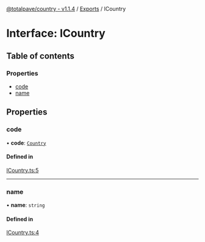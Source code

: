 [@totalpave/country - v1.1.4](../README.md) / [Exports](../modules.md) / ICountry

# Interface: ICountry

## Table of contents

### Properties

- [code](ICountry.md#code)
- [name](ICountry.md#name)

## Properties

### code

• **code**: [`Country`](../enums/Country.md)

#### Defined in

[ICountry.ts:5](https://github.com/totalpave/country/blob/a1467dd/src/ICountry.ts#L5)

___

### name

• **name**: `string`

#### Defined in

[ICountry.ts:4](https://github.com/totalpave/country/blob/a1467dd/src/ICountry.ts#L4)
